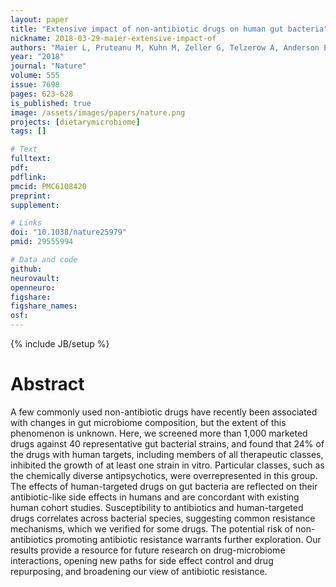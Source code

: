 ```yaml
---
layout: paper
title: "Extensive impact of non-antibiotic drugs on human gut bacteria"
nickname: 2018-03-29-maier-extensive-impact-of
authors: "Maier L, Pruteanu M, Kuhn M, Zeller G, Telzerow A, Anderson EE, Brochado AR, Fernandez KC, Dose H, Mori H, Patil KR, Bork P, Typas A"
year: "2018"
journal: "Nature"
volume: 555
issue: 7698
pages: 623-628
is_published: true
image: /assets/images/papers/nature.png
projects: [dietarymicrobiome]
tags: []

# Text
fulltext:
pdf:
pdflink:
pmcid: PMC6108420
preprint:
supplement:

# Links
doi: "10.1038/nature25979"
pmid: 29555994

# Data and code
github:
neurovault:
openneuro:
figshare:
figshare_names:
osf:
---
```

{% include JB/setup %}

# Abstract

A few commonly used non-antibiotic drugs have recently been associated with changes in gut microbiome composition, but the extent of this phenomenon is unknown. Here, we screened more than 1,000 marketed drugs against 40 representative gut bacterial strains, and found that 24% of the drugs with human targets, including members of all therapeutic classes, inhibited the growth of at least one strain in vitro. Particular classes, such as the chemically diverse antipsychotics, were overrepresented in this group. The effects of human-targeted drugs on gut bacteria are reflected on their antibiotic-like side effects in humans and are concordant with existing human cohort studies. Susceptibility to antibiotics and human-targeted drugs correlates across bacterial species, suggesting common resistance mechanisms, which we verified for some drugs. The potential risk of non-antibiotics promoting antibiotic resistance warrants further exploration. Our results provide a resource for future research on drug-microbiome interactions, opening new paths for side effect control and drug repurposing, and broadening our view of antibiotic resistance.
